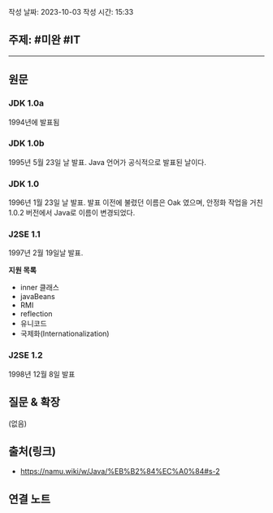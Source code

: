 작성 날짜: 2023-10-03
작성 시간: 15:33

## 주제: #미완 #IT 

----
## 원문
### JDK 1.0a
1994년에 발표됨

### JDK 1.0b
1995년 5월 23일 날 발표. Java 언어가 공식적으로 발표된 날이다.

### JDK 1.0
1996년 1월 23일 날 발표. 발표 이전에 불렸던 이름은 Oak 였으며, 안정화 작업을 거친 1.0.2 버전에서 Java로 이름이 변경되었다.


### J2SE 1.1
1997년 2월 19일날 발표.

**지원 목록**
- inner 클래스
- javaBeans
- RMI
- reflection
- 유니코드
- 국제화(Internationalization)

### J2SE 1.2

1998년 12월 8일 발표

## 질문 & 확장

(없음)

## 출처(링크)
- https://namu.wiki/w/Java/%EB%B2%84%EC%A0%84#s-2

## 연결 노트










